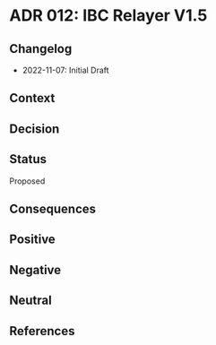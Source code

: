 # ADR 012: IBC Relayer V1.5

## Changelog

* 2022-11-07: Initial Draft

## Context

## Decision

## Status

Proposed

## Consequences

## Positive

## Negative

## Neutral

## References
